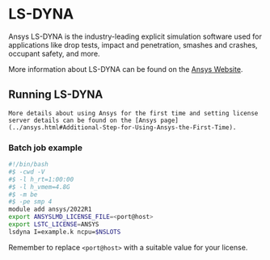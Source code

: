 # LS-DYNA

Ansys LS-DYNA is the industry-leading explicit simulation software used for
applications like drop tests, impact and penetration, smashes and crashes,
occupant safety, and more.

More information about LS-DYNA can be found on the [Ansys Website](https://www.ansys.com/en-gb/products/structures/ansys-ls-dyna).

## Running LS-DYNA

```{note}
More details about using Ansys for the first time and setting license server details can be found on the [Ansys page](../ansys.html#Additional-Step-for-Using-Ansys-the-First-Time).
```

### Batch job example
```bash
#!/bin/bash
#$ -cwd -V
#$ -l h_rt=1:00:00
#$ -l h_vmem=4.8G
#$ -m be
#$ -pe smp 4
module add ansys/2022R1
export ANSYSLMD_LICENSE_FILE=<port@host>
export LSTC_LICENSE=ANSYS
lsdyna I=example.k ncpu=$NSLOTS
```

Remember to replace `<port@host>` with a suitable value for your license.
